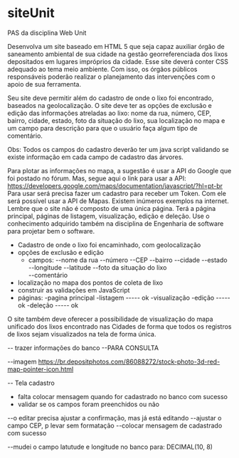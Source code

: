 # siteUnit
PAS da disciplina Web Unit

Desenvolva um site baseado em HTML 5 que seja capaz auxiliar órgão de saneamento ambiental de sua cidade na gestão georreferenciada dos lixos depositados em lugares impróprios da cidade.
Esse site deverá conter CSS adequado ao tema meio ambiente.
Com isso, os órgãos públicos responsáveis poderão realizar o planejamento das intervenções com o apoio de sua ferramenta.

Seu site deve permitir além do cadastro de onde o lixo foi encontrado, baseados na geolocalização. O site
deve ter as opções de exclusão e edição das informações atreladas ao lixo: nome da rua, número, CEP,
bairro, cidade, estado, foto da situação do lixo, sua localização no mapa e um campo para descrição para que
o usuário faça algum tipo de comentário.

Obs: Todos os campos do cadastro deverão ter um java script validando se existe informação em cada
campo de cadastro das árvores.

Para plotar as informações no mapa, a sugestão é usar a API do Google que foi postado no fórum. Mas,
segue aqui o link para usar a API: https://developers.google.com/maps/documentation/javascript/?hl=pt-br
Para usar será precisa fazer um cadastro para receber um Token. Com ele será possível usar a API de
Mapas. Existem inúmeros exemplos na internet.
Lembre que o site não é composto de uma única página. Terá a página principal, páginas de listagem,
visualização, edição e deleção. Use o conhecimento adquirido também na disciplina de Engenharia de
software para projetar bem o software.

* Cadastro de onde o lixo foi encaminhado, com geolocalização
* opções de exclusão e edição
	- campos:
		--nome da rua
		--número
		--CEP
		--bairro
		--cidade
		--estado
		--longitude
		--latitude
		--foto da situação do lixo		
		--comentário
* localização no mapa dos pontos de coleta de lixo
* construir as validações em JavaScript
* páginas:
	-pagina principal
	-listagem ----- ok
	-visualização
	-edição ----- ok
	-deleção ----- ok
		
O site também deve oferecer a possibilidade de visualização do mapa unificado dos lixos encontrado nas
Cidades de forma que todos os registros de lixos sejam visualizados na tela de forma única.

-- trazer informações do banco
--PARA CONSULTA

--imagem https://br.depositphotos.com/86088272/stock-photo-3d-red-map-pointer-icon.html

-- Tela cadastro
* falta colocar mensagem quando for cadastrado no banco com sucesso
* validar se os campos foram preenchidos ou não


--o editar precisa ajustar a confirmação, mas já está editando
--ajustar o campo CEP, p levar sem formatação
--colocar mensagem de cadastrado com sucesso

--mudei o campo latutude e longitude no banco para: DECIMAL(10, 8)
